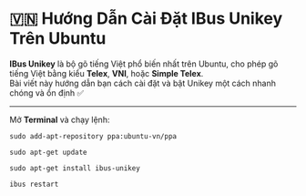 # 🇻🇳 Hướng Dẫn Cài Đặt IBus Unikey Trên Ubuntu

**IBus Unikey** là bộ gõ tiếng Việt phổ biến nhất trên Ubuntu, cho phép gõ tiếng Việt bằng kiểu **Telex**, **VNI**, hoặc **Simple Telex**.  
Bài viết này hướng dẫn bạn cách cài đặt và bật Unikey một cách nhanh chóng và ổn định ✅

---


Mở **Terminal** và chạy lệnh:
```
sudo add-apt-repository ppa:ubuntu-vn/ppa
```
```
sudo apt-get update
```
```
sudo apt-get install ibus-unikey
```
```
ibus restart
```
